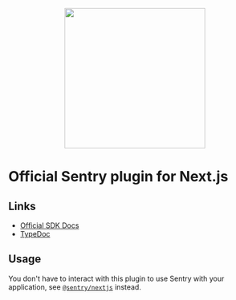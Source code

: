 <p align="center">
  <a href="https://sentry.io" target="_blank" align="center">
    <img src="https://sentry-brand.storage.googleapis.com/sentry-logo-black.png" width="280">
  </a>
  <br />
</p>

# Official Sentry plugin for Next.js

## Links

- [Official SDK Docs](https://docs.sentry.io/quickstart/)
- [TypeDoc](http://getsentry.github.io/sentry-javascript/)

## Usage

You don't have to interact with this plugin to use Sentry with your application, see [`@sentry/nextjs`](https://github.com/getsentry/sentry-javascript/tree/master/packages/nextjs) instead.
